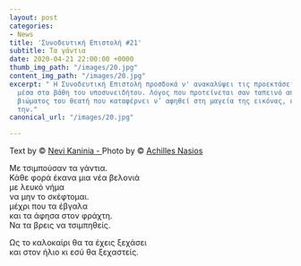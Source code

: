 ```yaml
---
layout: post
categories:
- News
title: 'Συνοδευτική Επιστολή #21'
subtitle: Τα γάντια
date: 2020-04-21 22:00:00 +0000
thumb_img_path: "/images/20.jpg"
content_img_path: "/images/20.jpg"
excerpt: " Η Συνοδευτική Επιστολή προσδοκά ν' ανακαλύψει τις προεκτάσεις της εικόνας
  μέσα στα βάθη του υποσυνειδήτου. Λόγος που προτείνεται σαν ταπεινό απαύγασμα του
  βιώματος του θεατή που καταφέρνει ν’ αφηθεί στη μαγεία της εικόνας, επαναδημιουργώντας
  την."
canonical_url: "/images/20.jpg"

---
```

Text by © <a href="https://www.facebook.com/nevi.kaninia" target="blank">Nevi Kaninia - </a>Photo by © <a href="https://anikon.org/" target="blank">Achilles Nasios</a>

Με τσιμπούσαν τα γάντια.  
Κάθε φορά έκανα μια νέα βελονιά  
με λευκό νήμα  
να μην το σκέφτομαι.  
μέχρι που τα έβγαλα  
και τα άφησα στον φράχτη.  
Να τα βρεις να τσιμπηθείς.

Ως το καλοκαίρι θα τα έχεις ξεχάσει  
και στον ήλιο κι εσύ θα ξεχαστείς.